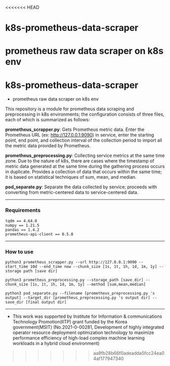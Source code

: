 <<<<<<< HEAD
# k8s-prometheus-data-scraper
prometheus raw data scraper on k8s env
=======
# k8s-prometheus-data-scraper
- prometheus raw data scraper on k8s env

This repository is a module for prometheus data scraping and preprocessing in k8s environments; the configuration consists of three files, each of which is summarized as follows:

**prometheus_scrapper.py**: Gets Prometheus metric data. Enter the Prometheus URL (ex: http://127.0.0.1:9090) in service, enter the starting point, end point, and collection interval of the collection period to import all the metric data provided by Prometheus.

**prometheus_preprocessing.py**: Collecting service metrics at the same time zone. Due to the nature of k8s, there are cases where the timestamp of metric data generated at the same time during the gathering process occurs in duplicate. Provides a collection of data that occurs within the same time; it is based on statistical techniques of sum, mean, and median.

**pod_separate.py**: Separate the data collected by service; proceeds with converting from metric-centered data to service-centered data.

------------
### Requirements
```
tqdm == 4.64.0
numpy == 1.21.5
pandas == 1.4.2
prometheus-api-client == 0.5.0
```

-----------------

### How to use
```
python3 prometheus_scrapper.py --url http://127.0.0.1:9090 --start_time 10d --end_time now --chunk_size [1s, 1t, 1h, 1d, 1m, 1y] --storage path [save dir]

python3 prometheus_preprocessing.py --storage_path [save_dir] --chunk_size [1s, 1t, 1h, 1d, 1m, 1y] --method [sum,mean,median]

python3 pod_separate.py --filename [prometheus_preprocessing.py 's output] --target_dir [prometheus_preprocessing.py 's output dir] --save_dir [final output dir]
```
------------------
- This work was supported by Institute for Information & communications Technology Promotion(IITP) grant funded by the Korea government(MSIT) (No.2021-0-00281, Development of highly integrated operator resource deployment optimization technology to maximize performance efficiency of high-load complex machine learning workloads in a hybrid cloud environment)
>>>>>>> aa9fb28b66f0adeadda5fcc24ea04af177947340
